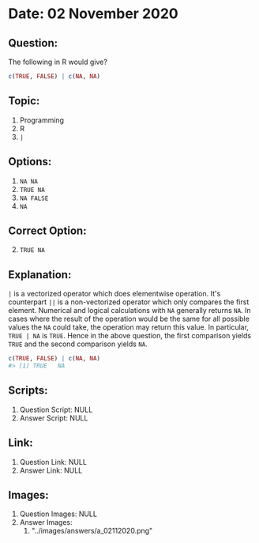 # Date: 02 November 2020

## Question:
The following in R would give?
```r
c(TRUE, FALSE) | c(NA, NA)
```

## Topic:
1. Programming
2. R
3. `|`

## Options:
1. `NA NA`
2. `TRUE NA`
3. `NA FALSE`
4. `NA`

## Correct Option:
2. `TRUE NA`

## Explanation:
`|` is a vectorized operator which does elementwise operation. It's counterpart `||` is a non-vectorized operator which only compares the first element. Numerical and logical calculations with `NA` generally returns `NA`. In cases where the result of the operation would be the same for all possible values the `NA` could take, the operation may return this value. In particular, `TRUE | NA` is `TRUE`. Hence in the above question, the first comparison yields `TRUE` and the second comparison yields `NA`.
``` r
c(TRUE, FALSE) | c(NA, NA)
#> [1] TRUE   NA
```

## Scripts:
1. Question Script: NULL
2. Answer Script: NULL

## Link:
1. Question Link: NULL
2. Answer Link: NULL

## Images:
1. Question Images: NULL
2. Answer Images:
   1. "../images/answers/a_02112020.png" 
